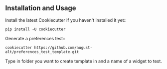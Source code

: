 ## Installation and Usage

Install the latest Cookiecutter if you haven't installed it yet::

    pip install -U cookiecutter

Generate a preferences test::

    cookiecutter https://github.com/august-alt/preferences_test_template.git

Type in folder you want to create template in and a name of a widget to test.
